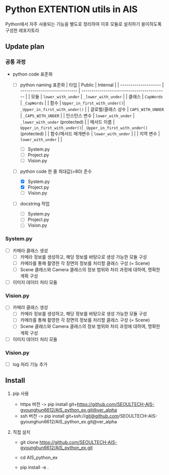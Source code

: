 # Python EXTENTION utils in AIS

Python에서 자주 사용되는 기능을 별도로 정리하여 이후 모듈로 설치하기 용이하도록 구성한 레포지토리

## Update plan

### 공통 과정
- python code 표준화
   - [ ] python naming 표준화
      | 타입                 | Public                       | Internal                                   |
      | -------------------- | ---------------------------- | ------------------------------------------ |
      | 모듈                 | `lower_with_under`           | `_lower_with_under`                        |
      | 클래스               | `CapWords`                   | `_CapWords`                                |
      | 함수                 | `Upper_in_first_with_under()`| `_Upper_in_first_with_under()`             |
      | 글로벌/클래스 상수   | `CAPS_WITH_UNDER`            | `_CAPS_WITH_UNDER`                         |
      | 인스턴스 변수        | `lower_with_under`           | `_lower_with_under` (protected)            |
      | 메서드 이름          | `Upper_in_first_with_under()`| `_Upper_in_first_with_under()` (protected) |
      | 함수/메서드 매개변수 | `lower_with_under`           |                                            |
      | 지역 변수            | `lower_with_under`           |                                            |
      
      - [ ] System.py
      - [ ] Project.py
      - [ ] Vision.py
  
   - [ ] python code 한 줄 최대값(=80) 준수
      - [x] System.py
      - [x] Project.py
      - [ ] Vision.py

   - [ ] docstring 작업
      - [ ] System.py
      - [ ] Project.py
      - [ ] Vision.py

### System.py
- [ ] 카메라 클래스 생성
   - [ ] 카메라 정보를 생성하고, 해당 정보를 바탕으로 생성 가능한 모듈 구성
   - [ ] 카메라를 통해 촬영한 각 장면의 정보를 처리할 클래스 구성 (= Scene)
   - [ ] Scene 클래스와 Camera 클래스의 정보 범위와 처리 과정에 대하여, 명확한 계획 구성

- [ ] 이미지 데이터 처리 모듈

### Vision.py
- [ ] 카메라 클래스 생성
   - [ ] 카메라 정보를 생성하고, 해당 정보를 바탕으로 생성 가능한 모듈 구성
   - [ ] 카메라를 통해 촬영한 각 장면의 정보를 처리할 클래스 구성 (= Scene)
   - [ ] Scene 클래스와 Camera 클래스의 정보 범위와 처리 과정에 대하여, 명확한 계획 구성

- [ ] 이미지 데이터 처리 모듈

### Vision.py
- [ ] log 처리 기능 추가


## Install
1. pip 사용
   - https 버전 -> pip install git+https://github.com/SEOULTECH-AIS-gyounghun6612/AIS_python_ex.git@ver_alpha
   - ssh 버전   -> pip install git+ssh://git@github.com/SEOULTECH-AIS-gyounghun6612/AIS_python_ex.git@ver_alpha

2. 직접 설치
   - git clone https://github.com/SEOULTECH-AIS-gyounghun6612/AIS_python_ex.git

   - cd AIS_python_ex

   - pip install -e .